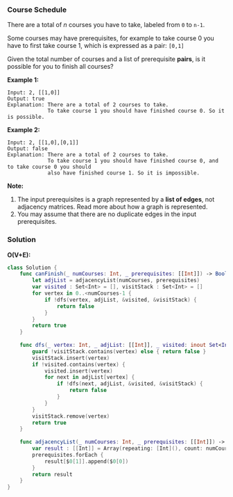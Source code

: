
### Course Schedule

There are a total of *n* courses you have to take, labeled from `0` to `n-1`.

Some courses may have prerequisites, for example to take course 0 you have to first take course 1, which is expressed as a pair: `[0,1]`

Given the total number of courses and a list of prerequisite __pairs__, is it possible for you to finish all courses?

__Example 1:__
```
Input: 2, [[1,0]] 
Output: true
Explanation: There are a total of 2 courses to take. 
             To take course 1 you should have finished course 0. So it is possible.
```
__Example 2:__
```
Input: 2, [[1,0],[0,1]]
Output: false
Explanation: There are a total of 2 courses to take. 
             To take course 1 you should have finished course 0, and to take course 0 you should
             also have finished course 1. So it is impossible.
```
__Note:__

1. The input prerequisites is a graph represented by a __list of edges__, not adjacency matrices. Read more about how a graph is represented.
2. You may assume that there are no duplicate edges in the input prerequisites.

### Solution
__O(V+E):__
```Swift
class Solution {
    func canFinish(_ numCourses: Int, _ prerequisites: [[Int]]) -> Bool {
        let adjList = adjacencyList(numCourses, prerequisites)
        var visited : Set<Int> = [], visitStack : Set<Int> = []
        for vertex in 0..<numCourses-1 {
            if !dfs(vertex, adjList, &visited, &visitStack) {
                return false
            }
        }
        return true
    }
    
    func dfs(_ vertex: Int, _ adjList: [[Int]], _ visited: inout Set<Int>, _ visitStack: inout Set<Int>) -> Bool {
        guard !visitStack.contains(vertex) else { return false }
        visitStack.insert(vertex)
        if !visited.contains(vertex) {
            visited.insert(vertex)
            for next in adjList[vertex] {
                if !dfs(next, adjList, &visited, &visitStack) {
                    return false
                }
            }
        }
        visitStack.remove(vertex)
        return true
    }
    
    func adjacencyList(_ numCourses: Int, _ prerequisites: [[Int]]) -> [[Int]] {
        var result : [[Int]] = Array(repeating: [Int](), count: numCourses)
        prerequisites.forEach {
            result[$0[1]].append($0[0])
        }
        return result
    }
}
```